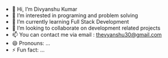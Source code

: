 - 👋 Hi, I’m Divyanshu Kumar
- 👀 I’m interested in programing and problem solving
- 🌱 I’m currently learning Full Stack Development
- 💞️ I’m looking to collaborate on development related projects
- 📫 You can contact me via email : thevyanshu30@gmail.com
- 😄 Pronouns: ...
- ⚡ Fun fact: ...

<!---
The-vyanshuDev/The-vyanshuDev is a ✨ special ✨ repository because its `README.md` (this file) appears on your GitHub profile.
You can click the Preview link to take a look at your changes.
--->
